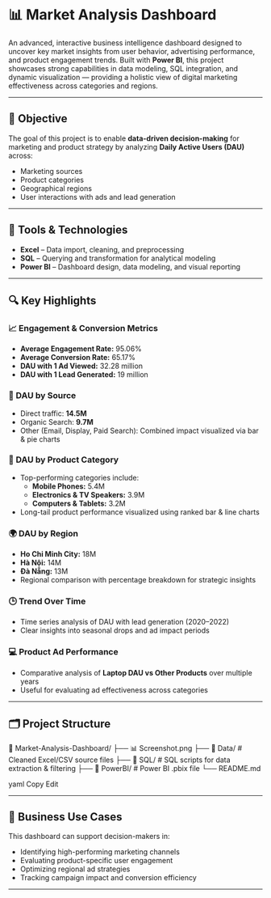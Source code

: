 # 📊 Market Analysis Dashboard

An advanced, interactive business intelligence dashboard designed to uncover key market insights from user behavior, advertising performance, and product engagement trends. Built with **Power BI**, this project showcases strong capabilities in data modeling, SQL integration, and dynamic visualization — providing a holistic view of digital marketing effectiveness across categories and regions.

---

## 📌 Objective

The goal of this project is to enable **data-driven decision-making** for marketing and product strategy by analyzing **Daily Active Users (DAU)** across:
- Marketing sources
- Product categories
- Geographical regions
- User interactions with ads and lead generation

---

## 🧰 Tools & Technologies

- **Excel** – Data import, cleaning, and preprocessing  
- **SQL** – Querying and transformation for analytical modeling  
- **Power BI** – Dashboard design, data modeling, and visual reporting  

---

## 🔍 Key Highlights

### 📈 Engagement & Conversion Metrics
- **Average Engagement Rate:** 95.06%
- **Average Conversion Rate:** 65.17%
- **DAU with 1 Ad Viewed:** 32.28 million
- **DAU with 1 Lead Generated:** 19 million

### 🧭 DAU by Source
- Direct traffic: **14.5M**
- Organic Search: **9.7M**
- Other (Email, Display, Paid Search): Combined impact visualized via bar & pie charts

### 🛒 DAU by Product Category
- Top-performing categories include:
  - **Mobile Phones:** 5.4M
  - **Electronics & TV Speakers:** 3.9M
  - **Computers & Tablets:** 3.2M
- Long-tail product performance visualized using ranked bar & line charts

### 🌍 DAU by Region
- **Ho Chi Minh City:** 18M  
- **Hà Nội:** 14M  
- **Đà Nẵng:** 13M  
- Regional comparison with percentage breakdown for strategic insights

### 🕒 Trend Over Time
- Time series analysis of DAU with lead generation (2020–2022)
- Clear insights into seasonal drops and ad impact periods

### 💻 Product Ad Performance
- Comparative analysis of **Laptop DAU vs Other Products** over multiple years
- Useful for evaluating ad effectiveness across categories

---

## 🗂️ Project Structure

📁 Market-Analysis-Dashboard/
├── 📊 Screenshot.png
├── 📁 Data/ # Cleaned Excel/CSV source files
├── 📁 SQL/ # SQL scripts for data extraction & filtering
├── 📁 PowerBI/ # Power BI .pbix file
└── README.md

yaml
Copy
Edit

---

## 💼 Business Use Cases

This dashboard can support decision-makers in:
- Identifying high-performing marketing channels
- Evaluating product-specific user engagement
- Optimizing regional ad strategies
- Tracking campaign impact and conversion efficiency

---
